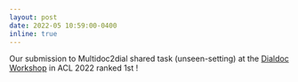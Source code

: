 ```yaml
---
layout: post
date: 2022-05 10:59:00-0400
inline: true
---
```

Our submission to Multidoc2dial shared task (unseen-setting) at the [Dialdoc Workshop](https://doc2dial.github.io/workshop2022/) in ACL 2022 ranked 1st !
